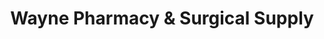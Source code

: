 ---
title: "Wayne Pharmacy & Surgical Supply"
url: /wayne/wayne-pharmacy-und-surgical-supply/
shop: Sanitätshaus
---